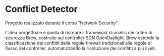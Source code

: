 # Conflict Detector

Progetto realizzato durante il corso "Network Security".

L'idea progettuale è quella di ricreare il framework di analisi dei criteri di sicurezza Brew, costruito sul controller SDN OpenDaylight.
Brew estende la classificazione dei conflitti delle regole firewall tradizionali alle regole di flusso del controller, automatizzando la risoluzione dei conflitti a più livelli.
